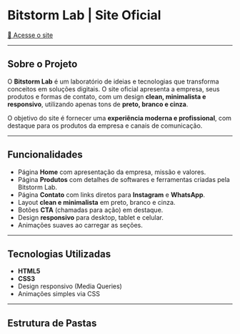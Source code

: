 # Bitstorm Lab | Site Oficial

[📍 Acesse o site]( https://joaogomesdev.github.io/bitstormlab/)

---

## Sobre o Projeto

O **Bitstorm Lab** é um laboratório de ideias e tecnologias que transforma conceitos em soluções digitais. O site oficial apresenta a empresa, seus produtos e formas de contato, com um design **clean, minimalista e responsivo**, utilizando apenas tons de **preto, branco e cinza**.

O objetivo do site é fornecer uma **experiência moderna e profissional**, com destaque para os produtos da empresa e canais de comunicação.

---

## Funcionalidades

- Página **Home** com apresentação da empresa, missão e valores.
- Página **Produtos** com detalhes de softwares e ferramentas criadas pela Bitstorm Lab.
- Página **Contato** com links diretos para **Instagram** e **WhatsApp**.
- Layout **clean e minimalista** em preto, branco e cinza.
- Botões **CTA** (chamadas para ação) em destaque.
- Design **responsivo** para desktop, tablet e celular.
- Animações suaves ao carregar as seções.

---

## Tecnologias Utilizadas

- **HTML5**
- **CSS3**
- Design responsivo (Media Queries)
- Animações simples via CSS

---

## Estrutura de Pastas


